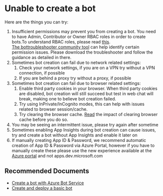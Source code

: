 <properties
	pageTitle="Unable to create a bot"
	description="Unable to create a bot"
	service="Microsoft.BotService"
	resource="botServices"
	authors="arturl,meetshamir"
	ms.author="arturl,saziz"
	displayOrder="43"
	selfHelpType="resource"
	supportTopicIds="32630659, 32630663, 32630672, 32630676, 32630684, 32630690, 32630654, 32630666, 32630667, 32630677, 32630679, 32630655, 32630664, 32630665, 32630668, 32630678, 32630686"
	resourceTags=""
	productPesIds="16152"
	cloudEnvironments="public,BlackForest,Fairfax,Mooncake"
	articleId="bot-unabletocreatebot"
/>

# Unable to create a bot

Here are the things you can try:
1.	Insufficient permissions may prevent you from creating a bot. You need to have Admin, Contributor or Owner RBAC roles in order to create bots.To understand RBAC roles, please read [this](https://docs.microsoft.com/azure/role-based-access-control/rbac-and-directory-admin-roles). <br>
	[The bottroubleshooter community tool](https://github.com/BotBuilderCommunity/botbuilder-community-tools/tree/master/bottroubleshooter) can help identify certain permission issues. Please download the troubleshooter and follow the guidance as detailed in there.
2.	Sometimes bot creation can fail due to network related settings:
	1.	Check your network settings, if you are on a VPN try without a VPN connection, if possible
	2. 	If you are behind a proxy try without a proxy, if possible
3.	Sometimes bot creation can fail due to browser related settings:
	1. 	Enable third party cookies in your browser. When third party cookies are disabled, bot creation will still succeed but test in web chat will break, making one to believe bot creation failed. 
	2. 	Try using InPrivate/InCognito modes, this can help with issues related to browser session/cache.
	3.	Try clearing the browser cache. [Read](https://support.microsoft.com/help/10607/microsoft-edge-view-delete-browser-history) the impact of clearing browser cache before you do so.
4.	You may be seeing an intermittent issue, please try again after sometime
5.	Sometimes enabling App Insights during bot creation can cause issues, try and create a bot without App Insights and enable it later on
6.	If manually creating App ID & Password, we recommend automatic creation of App ID & Password via Azure Portal, however if you have to manually create these please use the new experience available at the [Azure portal](https://ms.portal.azure.com/#blade/Microsoft_AAD_RegisteredApps/ApplicationsListBlade) and not apps.dev.microsoft.com


## **Recommended Documents**

* [Create a bot with Azure Bot Service](https://docs.microsoft.com/azure/bot-service/bot-service-quickstart?view=azure-bot-service-4.0)
* [Create and deploy a basic bot](https://docs.microsoft.com/azure/bot-service/bot-builder-tutorial-basic-deploy?view=azure-bot-service-4.0&tabs=csharp%2Cnewrg)

